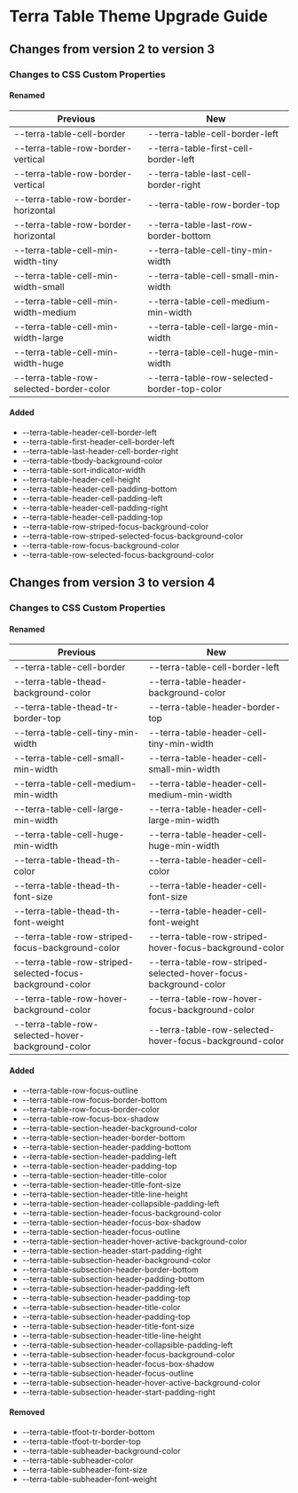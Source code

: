# Terra Table Theme Upgrade Guide

## Changes from version 2 to version 3

### Changes to CSS Custom Properties

#### Renamed
| Previous | New |
|-|-|
| --terra-table-cell-border | --terra-table-cell-border-left |
| --terra-table-row-border-vertical | --terra-table-first-cell-border-left |
| --terra-table-row-border-vertical | --terra-table-last-cell-border-right |
| --terra-table-row-border-horizontal | --terra-table-row-border-top |
| --terra-table-row-border-horizontal | --terra-table-last-row-border-bottom |
| --terra-table-cell-min-width-tiny | --terra-table-cell-tiny-min-width |
| --terra-table-cell-min-width-small | --terra-table-cell-small-min-width |
| --terra-table-cell-min-width-medium | --terra-table-cell-medium-min-width |
| --terra-table-cell-min-width-large | --terra-table-cell-large-min-width |
| --terra-table-cell-min-width-huge | --terra-table-cell-huge-min-width |
| --terra-table-row-selected-border-color | --terra-table-row-selected-border-top-color |

#### Added
* --terra-table-header-cell-border-left
* --terra-table-first-header-cell-border-left
* --terra-table-last-header-cell-border-right
* --terra-table-tbody-background-color
* --terra-table-sort-indicator-width
* --terra-table-header-cell-height
* --terra-table-header-cell-padding-bottom
* --terra-table-header-cell-padding-left
* --terra-table-header-cell-padding-right
* --terra-table-header-cell-padding-top
* --terra-table-row-striped-focus-background-color
* --terra-table-row-striped-selected-focus-background-color
* --terra-table-row-focus-background-color
* --terra-table-row-selected-focus-background-color

## Changes from version 3 to version 4

### Changes to CSS Custom Properties

#### Renamed
| Previous | New |
|-|-|
| --terra-table-cell-border | --terra-table-cell-border-left |
| --terra-table-thead-background-color | --terra-table-header-background-color |
| --terra-table-thead-tr-border-top | --terra-table-header-border-top |
| --terra-table-cell-tiny-min-width | --terra-table-header-cell-tiny-min-width |
| --terra-table-cell-small-min-width | --terra-table-header-cell-small-min-width |
| --terra-table-cell-medium-min-width | --terra-table-header-cell-medium-min-width |
| --terra-table-cell-large-min-width | --terra-table-header-cell-large-min-width |
| --terra-table-cell-huge-min-width | --terra-table-header-cell-huge-min-width |
| --terra-table-thead-th-color | --terra-table-header-cell-color |
| --terra-table-thead-th-font-size | --terra-table-header-cell-font-size |
| --terra-table-thead-th-font-weight | --terra-table-header-cell-font-weight |
| --terra-table-row-striped-focus-background-color | --terra-table-row-striped-hover-focus-background-color |
| --terra-table-row-striped-selected-focus-background-color | --terra-table-row-striped-selected-hover-focus-background-color |
| --terra-table-row-hover-background-color | --terra-table-row-hover-focus-background-color |
| --terra-table-row-selected-hover-background-color | --terra-table-row-selected-hover-focus-background-color |

#### Added
* --terra-table-row-focus-outline
* --terra-table-row-focus-border-bottom
* --terra-table-row-focus-border-color
* --terra-table-row-focus-box-shadow
* --terra-table-section-header-background-color
* --terra-table-section-header-border-bottom
* --terra-table-section-header-padding-bottom
* --terra-table-section-header-padding-left
* --terra-table-section-header-padding-top
* --terra-table-section-header-title-color
* --terra-table-section-header-title-font-size
* --terra-table-section-header-title-line-height
* --terra-table-section-header-collapsible-padding-left
* --terra-table-section-header-focus-background-color
* --terra-table-section-header-focus-box-shadow
* --terra-table-section-header-focus-outline
* --terra-table-section-header-hover-active-background-color
* --terra-table-section-header-start-padding-right
* --terra-table-subsection-header-background-color
* --terra-table-subsection-header-border-bottom
* --terra-table-subsection-header-padding-bottom
* --terra-table-subsection-header-padding-left
* --terra-table-subsection-header-padding-top
* --terra-table-subsection-header-title-color
* --terra-table-subsection-header-padding-top
* --terra-table-subsection-header-title-font-size
* --terra-table-subsection-header-title-line-height
* --terra-table-subsection-header-collapsible-padding-left
* --terra-table-subsection-header-focus-background-color
* --terra-table-subsection-header-focus-box-shadow
* --terra-table-subsection-header-focus-outline
* --terra-table-subsection-header-hover-active-background-color
* --terra-table-subsection-header-start-padding-right

#### Removed
* --terra-table-tfoot-tr-border-bottom
* --terra-table-tfoot-tr-border-top
* --terra-table-subheader-background-color
* --terra-table-subheader-color
* --terra-table-subheader-font-size
* --terra-table-subheader-font-weight